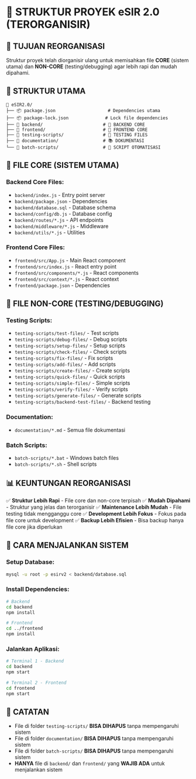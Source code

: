 # 📁 STRUKTUR PROYEK eSIR 2.0 (TERORGANISIR)

## 🎯 **TUJUAN REORGANISASI**
Struktur proyek telah diorganisir ulang untuk memisahkan file **CORE** (sistem utama) dan **NON-CORE** (testing/debugging) agar lebih rapi dan mudah dipahami.

## 🚀 **STRUKTUR UTAMA**

```
📁 eSIR2.0/
├── 📦 package.json                    # Dependencies utama
├── 📦 package-lock.json              # Lock file dependencies
├── 📁 backend/                       # 🚀 BACKEND CORE
├── 📁 frontend/                      # 🎨 FRONTEND CORE
├── 📁 testing-scripts/               # 🧪 TESTING FILES
├── 📁 documentation/                 # 📚 DOKUMENTASI
└── 📁 batch-scripts/                 # 🔧 SCRIPT OTOMATISASI
```

## 🚀 **FILE CORE (SISTEM UTAMA)**

### **Backend Core Files:**
- `backend/index.js` - Entry point server
- `backend/package.json` - Dependencies
- `backend/database.sql` - Database schema
- `backend/config/db.js` - Database config
- `backend/routes/*.js` - API endpoints
- `backend/middleware/*.js` - Middleware
- `backend/utils/*.js` - Utilities

### **Frontend Core Files:**
- `frontend/src/App.js` - Main React component
- `frontend/src/index.js` - React entry point
- `frontend/src/components/*.js` - React components
- `frontend/src/context/*.js` - React context
- `frontend/package.json` - Dependencies

## 🧪 **FILE NON-CORE (TESTING/DEBUGGING)**

### **Testing Scripts:**
- `testing-scripts/test-files/` - Test scripts
- `testing-scripts/debug-files/` - Debug scripts
- `testing-scripts/setup-files/` - Setup scripts
- `testing-scripts/check-files/` - Check scripts
- `testing-scripts/fix-files/` - Fix scripts
- `testing-scripts/add-files/` - Add scripts
- `testing-scripts/create-files/` - Create scripts
- `testing-scripts/quick-files/` - Quick scripts
- `testing-scripts/simple-files/` - Simple scripts
- `testing-scripts/verify-files/` - Verify scripts
- `testing-scripts/generate-files/` - Generate scripts
- `testing-scripts/backend-test-files/` - Backend testing

### **Documentation:**
- `documentation/*.md` - Semua file dokumentasi

### **Batch Scripts:**
- `batch-scripts/*.bat` - Windows batch files
- `batch-scripts/*.sh` - Shell scripts

## 📊 **KEUNTUNGAN REORGANISASI**

✅ **Struktur Lebih Rapi** - File core dan non-core terpisah
✅ **Mudah Dipahami** - Struktur yang jelas dan terorganisir
✅ **Maintenance Lebih Mudah** - File testing tidak mengganggu core
✅ **Development Lebih Fokus** - Fokus pada file core untuk development
✅ **Backup Lebih Efisien** - Bisa backup hanya file core jika diperlukan

## 🚀 **CARA MENJALANKAN SISTEM**

### **Setup Database:**
```bash
mysql -u root -p esirv2 < backend/database.sql
```

### **Install Dependencies:**
```bash
# Backend
cd backend
npm install

# Frontend
cd ../frontend
npm install
```

### **Jalankan Aplikasi:**
```bash
# Terminal 1 - Backend
cd backend
npm start

# Terminal 2 - Frontend
cd frontend
npm start
```

## 📝 **CATATAN**

- File di folder `testing-scripts/` **BISA DIHAPUS** tanpa mempengaruhi sistem
- File di folder `documentation/` **BISA DIHAPUS** tanpa mempengaruhi sistem
- File di folder `batch-scripts/` **BISA DIHAPUS** tanpa mempengaruhi sistem
- **HANYA** file di `backend/` dan `frontend/` yang **WAJIB ADA** untuk menjalankan sistem
